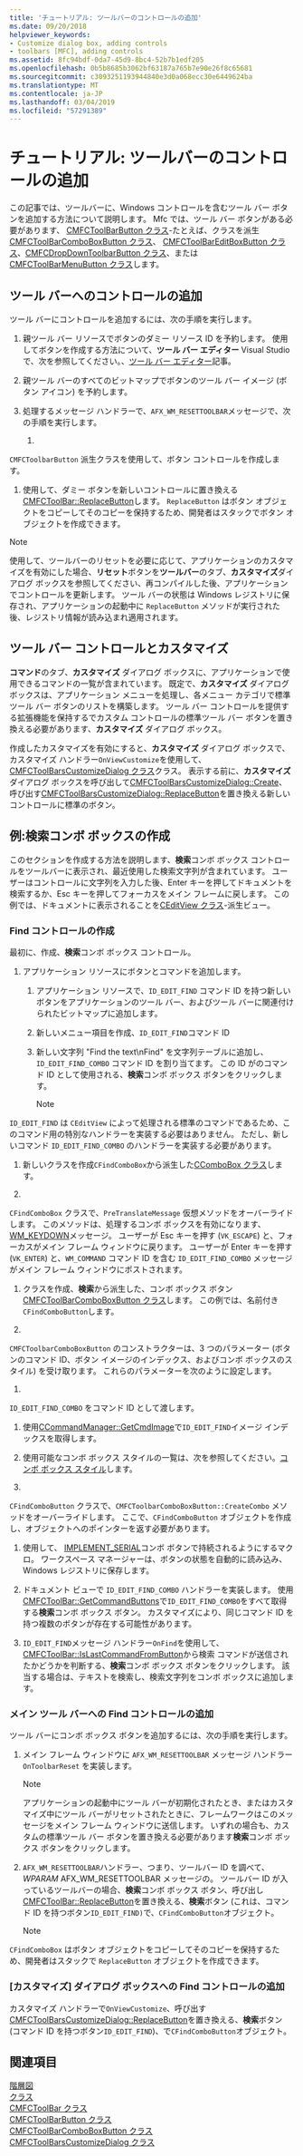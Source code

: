 ```yaml
---
title: 'チュートリアル: ツールバーのコントロールの追加'
ms.date: 09/20/2018
helpviewer_keywords:
- Customize dialog box, adding controls
- toolbars [MFC], adding controls
ms.assetid: 8fc94bdf-0da7-45d9-8bc4-52b7b1edf205
ms.openlocfilehash: 0b5b8685b3062bf63187a765b7e90e26f8c65681
ms.sourcegitcommit: c3093251193944840e3d0a068ecc30e6449624ba
ms.translationtype: MT
ms.contentlocale: ja-JP
ms.lasthandoff: 03/04/2019
ms.locfileid: "57291389"
---
```

# <a name="walkthrough-putting-controls-on-toolbars"></a>チュートリアル: ツールバーのコントロールの追加

この記事では、ツールバーに、Windows コントロールを含むツール バー ボタンを追加する方法について説明します。 Mfc では、ツール バー ボタンがある必要があります、 [CMFCToolBarButton クラス](../mfc/reference/cmfctoolbarbutton-class.md)-たとえば、クラスを派生[CMFCToolBarComboBoxButton クラス](../mfc/reference/cmfctoolbarcomboboxbutton-class.md)、 [CMFCToolBarEditBoxButton クラス](../mfc/reference/cmfctoolbareditboxbutton-class.md)、[CMFCDropDownToolbarButton クラス](../mfc/reference/cmfcdropdowntoolbarbutton-class.md)、または[CMFCToolBarMenuButton クラス](../mfc/reference/cmfctoolbarmenubutton-class.md)します。

## <a name="adding-controls-to-toolbars"></a>ツール バーへのコントロールの追加

ツール バーにコントロールを追加するには、次の手順を実行します。

1. 親ツール バー リソースでボタンのダミー リソース ID を予約します。 使用してボタンを作成する方法について、**ツール バー エディター** Visual Studio で、次を参照してください。、[ツール バー エディター](../windows/toolbar-editor.md)記事。

1. 親ツール バーのすべてのビットマップでボタンのツール バー イメージ (ボタン アイコン) を予約します。

1. 処理するメッセージ ハンドラーで、`AFX_WM_RESETTOOLBAR`メッセージで、次の手順を実行します。

   1. 
  `CMFCToolbarButton` 派生クラスを使用して、ボタン コントロールを作成します。

   1. 使用して、ダミー ボタンを新しいコントロールに置き換える[CMFCToolBar::ReplaceButton](../mfc/reference/cmfctoolbar-class.md#replacebutton)します。 
  `ReplaceButton` はボタン オブジェクトをコピーしてそのコピーを保持するため、開発者はスタックでボタン オブジェクトを作成できます。

> [!NOTE]
>  使用して、ツールバーのリセットを必要に応じて、アプリケーションのカスタマイズを有効にした場合、**リセット**ボタンを**ツールバー**のタブ、**カスタマイズ**ダイアログ ボックスを参照してください、再コンパイルした後、アプリケーションでコントロールを更新します。 ツール バーの状態は Windows レジストリに保存され、アプリケーションの起動中に `ReplaceButton` メソッドが実行された後、レジストリ情報が読み込まれ適用されます。

## <a name="toolbar-controls-and-customization"></a>ツール バー コントロールとカスタマイズ

**コマンド**のタブ、**カスタマイズ** ダイアログ ボックスに、アプリケーションで使用できるコマンドの一覧が含まれています。 既定で、**カスタマイズ** ダイアログ ボックスは、アプリケーション メニューを処理し、各メニュー カテゴリで標準ツール バー ボタンのリストを構築します。 ツール バー コントロールを提供する拡張機能を保持するでカスタム コントロールの標準ツール バー ボタンを置き換える必要があります、**カスタマイズ** ダイアログ ボックス。

作成したカスタマイズを有効にすると、**カスタマイズ** ダイアログ ボックスで、カスタマイズ ハンドラー`OnViewCustomize`を使用して、 [CMFCToolBarsCustomizeDialog クラス](../mfc/reference/cmfctoolbarscustomizedialog-class.md)クラス。 表示する前に、**カスタマイズ** ダイアログ ボックスを呼び出して[CMFCToolBarsCustomizeDialog::Create](../mfc/reference/cmfctoolbarscustomizedialog-class.md#create)、呼び出す[CMFCToolBarsCustomizeDialog::ReplaceButton](../mfc/reference/cmfctoolbarscustomizedialog-class.md#replacebutton)を置き換える新しいコントロールに標準のボタン。

## <a name="example-creating-a-find-combo-box"></a>例:検索コンボ ボックスの作成

このセクションを作成する方法を説明します、**検索**コンボ ボックス コントロールをツールバーに表示され、最近使用した検索文字列が含まれています。 ユーザーはコントロールに文字列を入力した後、Enter キーを押してドキュメントを検索するか、Esc キーを押してフォーカスをメイン フレームに戻します。 この例では、ドキュメントに表示されることを[CEditView クラス](../mfc/reference/ceditview-class.md)-派生ビュー。

### <a name="creating-the-find-control"></a>Find コントロールの作成

最初に、作成、**検索**コンボ ボックス コントロール。

1. アプリケーション リソースにボタンとコマンドを追加します。

   1. アプリケーション リソースで、`ID_EDIT_FIND` コマンド ID を持つ新しいボタンをアプリケーションのツール バー、およびツール バーに関連付けられたビットマップに追加します。

   1. 新しいメニュー項目を作成、`ID_EDIT_FIND`コマンド ID

   1. 新しい文字列 "Find the text\nFind" を文字列テーブルに追加し、`ID_EDIT_FIND_COMBO` コマンド ID を割り当てます。 この ID がのコマンド ID として使用される、**検索**コンボ ボックス ボタンをクリックします。

        > [!NOTE]
        > 
  `ID_EDIT_FIND` は `CEditView` によって処理される標準のコマンドであるため、このコマンド用の特別なハンドラーを実装する必要はありません。  ただし、新しいコマンド `ID_EDIT_FIND_COMBO` のハンドラーを実装する必要があります。

1. 新しいクラスを作成`CFindComboBox`から派生した[CComboBox クラス](../mfc/reference/ccombobox-class.md)します。

1. 
  `CFindComboBox` クラスで、`PreTranslateMessage` 仮想メソッドをオーバーライドします。 このメソッドは、処理するコンボ ボックスを有効になります、 [WM_KEYDOWN](/windows/desktop/inputdev/wm-keydown)メッセージ。 ユーザーが Esc キーを押す (`VK_ESCAPE`) と、フォーカスがメイン フレーム ウィンドウに戻ります。 ユーザーが Enter キーを押す (`VK_ENTER`) と、`WM_COMMAND` コマンド ID を含む `ID_EDIT_FIND_COMBO` メッセージがメイン フレーム ウィンドウにポストされます。

1. クラスを作成、**検索**から派生した、コンボ ボックス ボタン[CMFCToolBarComboBoxButton クラス](../mfc/reference/cmfctoolbarcomboboxbutton-class.md)します。 この例では、名前付き`CFindComboButton`します。

1. 
  `CMFCToolbarComboBoxButton` のコンストラクターは、3 つのパラメーター (ボタンのコマンド ID、ボタン イメージのインデックス、およびコンボ ボックスのスタイル) を受け取ります。 これらのパラメーターを次のように設定します。

   1. 
  `ID_EDIT_FIND_COMBO` をコマンド ID として渡します。

   1. 使用[CCommandManager::GetCmdImage](reference/internal-classes.md)で`ID_EDIT_FIND`イメージ インデックスを取得します。

   1. 使用可能なコンボ ボックス スタイルの一覧は、次を参照してください。[コンボ ボックス スタイル](../mfc/reference/styles-used-by-mfc.md#combo-box-styles)します。

1. 
  `CFindComboButton` クラスで、`CMFCToolbarComboBoxButton::CreateCombo` メソッドをオーバーライドします。 ここで、`CFindComboButton` オブジェクトを作成し、オブジェクトへのポインターを返す必要があります。

1. 使用して、 [IMPLEMENT_SERIAL](../mfc/reference/run-time-object-model-services.md#implement_serial)コンボ ボタンで持続されるようにするマクロ。 ワークスペース マネージャーは、ボタンの状態を自動的に読み込み、Windows レジストリに保存します。

1. ドキュメント ビューで `ID_EDIT_FIND_COMBO` ハンドラーを実装します。 使用[CMFCToolBar::GetCommandButtons](../mfc/reference/cmfctoolbar-class.md#getcommandbuttons)で`ID_EDIT_FIND_COMBO`をすべて取得する**検索**コンボ ボックス ボタン。 カスタマイズにより、同じコマンド ID を持つ複数のボタンが存在する可能性があります。

1. `ID_EDIT_FIND`メッセージ ハンドラー`OnFind`を使用して、 [CMFCToolBar::IsLastCommandFromButton](../mfc/reference/cmfctoolbar-class.md#islastcommandfrombutton)から検索 コマンドが送信されたかどうかを判断する、**検索**コンボ ボックス ボタンをクリックします。 該当する場合は、テキストを検索し、検索文字列をコンボ ボックスに追加します。

### <a name="adding-the-find-control-to-the-main-toolbar"></a>メイン ツール バーへの Find コントロールの追加

ツール バーにコンボ ボックス ボタンを追加するには、次の手順を実行します。

1. メイン フレーム ウィンドウに `AFX_WM_RESETTOOLBAR` メッセージ ハンドラー `OnToolbarReset` を実装します。

    > [!NOTE]
    > アプリケーションの起動中にツール バーが初期化されたとき、またはカスタマイズ中にツール バーがリセットされたときに、フレームワークはこのメッセージをメイン フレーム ウィンドウに送信します。 いずれの場合も、カスタムの標準ツール バー ボタンを置き換える必要があります**検索**コンボ ボックス ボタンをクリックします。

1. `AFX_WM_RESETTOOLBAR`ハンドラー、つまり、ツールバー ID を調べて、 *WPARAM* AFX_WM_RESETTOOLBAR メッセージの。 ツールバー ID が入っているツールバーの場合、**検索**コンボ ボックス ボタン、呼び出し[CMFCToolBar::ReplaceButton](../mfc/reference/cmfctoolbar-class.md#replacebutton)を置き換える、**検索**ボタン (これは、コマンド ID を持つボタン`ID_EDIT_FIND)`で、`CFindComboButton`オブジェクト。

    > [!NOTE]
    > 
  `CFindComboBox` はボタン オブジェクトをコピーしてそのコピーを保持するため、開発者はスタックで `ReplaceButton` オブジェクトを作成できます。

### <a name="adding-the-find-control-to-the-customize-dialog-box"></a>[カスタマイズ] ダイアログ ボックスへの Find コントロールの追加

カスタマイズ ハンドラーで`OnViewCustomize`、呼び出す[CMFCToolBarsCustomizeDialog::ReplaceButton](../mfc/reference/cmfctoolbarscustomizedialog-class.md#replacebutton)を置き換える、**検索**ボタン (コマンド ID を持つボタン`ID_EDIT_FIND`)、で`CFindComboButton`オブジェクト。

## <a name="see-also"></a>関連項目

[階層図](../mfc/hierarchy-chart.md)<br/>
[クラス](../mfc/reference/mfc-classes.md)<br/>
[CMFCToolBar クラス](../mfc/reference/cmfctoolbar-class.md)<br/>
[CMFCToolBarButton クラス](../mfc/reference/cmfctoolbarbutton-class.md)<br/>
[CMFCToolBarComboBoxButton クラス](../mfc/reference/cmfctoolbarcomboboxbutton-class.md)<br/>
[CMFCToolBarsCustomizeDialog クラス](../mfc/reference/cmfctoolbarscustomizedialog-class.md)
